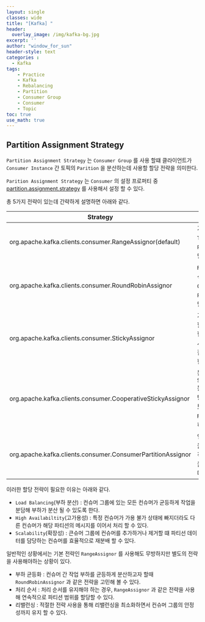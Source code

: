 ```yaml
--- 
layout: single
classes: wide
title: "[Kafka] "
header:
  overlay_image: /img/kafka-bg.jpg
excerpt: ''
author: "window_for_sun"
header-style: text
categories :
  - Kafka
tags:
    - Practice
    - Kafka
    - Rebalancing
    - Partition
    - Consumer Group
    - Consumer
    - Topic
toc: true
use_math: true
---  
```


## Partition Assignment Strategy
`Partition Assignment Strategy` 는 `Consumer Group` 를 사용 할떄
클라이언트가 `Consumer Instance` 간 토픽의 `Parition` 을 분산하는데 
사용할 할당 전략을 의미한다.  

`Parition Assignment Strategy` 는 `Consumer` 의 설정 프로퍼티 중 
[partition.assignment.strategy](https://docs.confluent.io/platform/current/installation/configuration/consumer-configs.html#partition-assignment-strategy)
를 사용해서 설정 할 수 있다.  

총 5가지 전략이 있는데 간략하게 설명하면 아래와 같다.  

Strategy|Desc
---|---
org.apache.kafka.clients.consumer.RangeAssignor(default)|기본값으로 `Topic` 별로 `Partition` 을 할당한다. 
org.apache.kafka.clients.consumer.RoundRobinAssignor|`Round-Robin` 방식을 사용해서 `Consumer` 에게 `Partition` 을 할당한다. 
org.apache.kafka.clients.consumer.StickyAssignor|기존 `Partition` 할당 상태를 최대한 많이 유지하면서 최대로 균형 잡힌 할당을 보장한다. 
org.apache.kafka.clients.consumer.CooperativeStickyAssignor|동일한 `StickyAssignor` 동일한 논리를 바탕으로 하지만, 보다 협력적으로 `Rebalancing` 이 허용된다. 
org.apache.kafka.clients.consumer.ConsumerPartitionAssignor|인터페이스 구현을 통해 사용자가 직접 구현한 전략을 사용 할 수 있다. 


이러한 할당 전략이 필요한 이유는 아래와 같다. 

- `Load Balancing`(부하 분산) : 컨슈머 그룹에 있는 모든 컨슈머가 균등하게 작업을 분담해 부하가 분산 될 수 있도록 한다. 
- `High Availabiltity`(고가용성) : 특정 컨슈머가 가용 불가 상태에 빠지더라도 다른 컨슈머가 해당 파티션의 메시지를 이어서 처리 할 수 있다. 
- `Scalability`(확장성) : 큰슈머 그룹에 컨슈머를 추가하거나 제거할 떄 파티선 데이터를 담당하는 컨슈머를 효율적으로 재분배 할 수 있다. 

일반적인 상황에서는 기본 전략인 `RangeAssignor` 를 사용해도 무방하지만 별도의 전략을 사용해야하는 상황이 있다. 

- 부하 균등화 : 컨슈머 간 작업 부하를 균등하게 분산하고자 할때 `RoundRobinAssignor` 과 같은 전략을 고민해 볼 수 있다. 
- 처리 순서 : 처리 순서를 유지해야 하는 경우, `RangeAssignor` 과 같은 전략을 사용해 연속적으로 파티션 범위를 할당할 수 있다. 
- 리밸런싱 : 적절한 전략 사용을 통해 리밸런싱을 최소화하면서 컨슈머 그룹의 안정성까지 유지 할 수 있다. 



